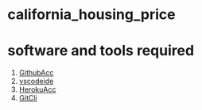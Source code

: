 # california_housing_price
# software and tools required
1. [GithubAcc](https://github.com)
2. [vscodeide](https://code.visualstudio.com/)
3. [HerokuAcc](https://heroku.com)
4. [GitCli](https://git-scm.com/downloads)
